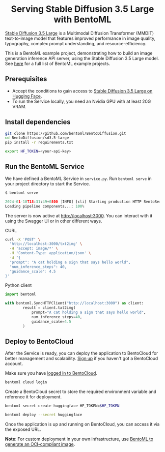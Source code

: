 <div align="center">
    <h1 align="center">Serving Stable Diffusion 3.5 Large with BentoML</h1>
</div>

[Stable Diffusion 3.5 Large](https://huggingface.co/stabilityai/stable-diffusion-3.5-large) is a Multimodal Diffusion Transformer (MMDiT) text-to-image model that features improved performance in image quality, typography, complex prompt understanding, and resource-efficiency.

This is a BentoML example project, demonstrating how to build an image generation inference API server, using the Stable Diffusion 3.5 Large model. See [here](https://docs.bentoml.com/en/latest/examples/overview.html) for a full list of BentoML example projects.

## Prerequisites

- Accept the conditions to gain access to [Stable Diffusion 3.5 Large on Hugging Face](https://huggingface.co/stabilityai/stable-diffusion-3.5-large).
- To run the Service locally, you need an Nvidia GPU with at least 20G VRAM.

## Install dependencies

```bash
git clone https://github.com/bentoml/BentoDiffusion.git
cd BentoDiffusion/sd3.5-large
pip install -r requirements.txt

export HF_TOKEN=<your-api-key>
```

## Run the BentoML Service

We have defined a BentoML Service in `service.py`. Run `bentoml serve` in your project directory to start the Service.

```python
$ bentoml serve

2024-01-18T18:31:49+0800 [INFO] [cli] Starting production HTTP BentoServer from "service:SD35Large" listening on http://localhost:3000 (Press CTRL+C to quit)
Loading pipeline components...: 100%
```

The server is now active at [http://localhost:3000](http://localhost:3000/). You can interact with it using the Swagger UI or in other different ways.

CURL

```bash
curl -X 'POST' \
  'http://localhost:3000/txt2img' \
  -H 'accept: image/*' \
  -H 'Content-Type: application/json' \
  -d '{
  "prompt": "A cat holding a sign that says hello world",
  "num_inference_steps": 40,
  "guidance_scale": 4.5
}'
```

Python client

```python
import bentoml

with bentoml.SyncHTTPClient("http://localhost:3000") as client:
        result = client.txt2img(
            prompt="A cat holding a sign that says hello world",
            num_inference_steps=40,
            guidance_scale=4.5
        )
```

## Deploy to BentoCloud

After the Service is ready, you can deploy the application to BentoCloud for better management and scalability. [Sign up](https://www.bentoml.com/) if you haven't got a BentoCloud account.

Make sure you have [logged in to BentoCloud](https://docs.bentoml.com/en/latest/scale-with-bentocloud/manage-api-tokens.html).

```bash
bentoml cloud login
```

Create a BentoCloud secret to store the required environment variable and reference it for deployment.

```bash
bentoml secret create huggingface HF_TOKEN=$HF_TOKEN

bentoml deploy --secret huggingface
```

Once the application is up and running on BentoCloud, you can access it via the exposed URL.

**Note**: For custom deployment in your own infrastructure, use [BentoML to generate an OCI-compliant image](https://docs.bentoml.com/en/latest/get-started/packaging-for-deployment.html).
